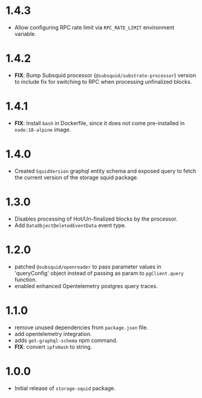 # 1.4.3

- Allow configuring RPC rate limit via `RPC_RATE_LIMIT` environment variable.

# 1.4.2

- **FIX**: Bump Subsquid processor (`@subsquid/substrate-processor`) version to include fix for switching to RPC when processing unfinalized blocks.

# 1.4.1

- **FIX**: Install `bash` in Dockerfile, since it does not come pre-installed in `node:18-alpine` image.

# 1.4.0

- Created `SquidVersion` graphql entity schema and exposed query to fetch the current version of the storage squid package.

# 1.3.0

- Disables processing of Hot/Un-finalized blocks by the processor.
- Add `DataObjectDeletedEventData` event type.

# 1.2.0

- patched `@subsquid/openreader` to pass parameter values in 'queryConfig' object instead of passing as param to `pgClient.query` function.
- enabled enhanced Opentelemetry postgres query traces.

# 1.1.0

- remove unused dependencies from `package.json` file.
- add opentelemetry integration.
- adds `get-graphql-schema` npm command.
- **FIX**: convert `ipfsHash` to string.

# 1.0.0

- Initial release of `storage-squid` package.
